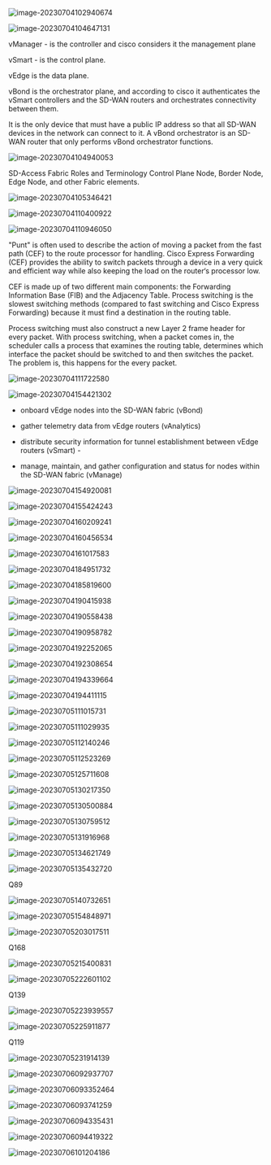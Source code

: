 ![image-20230704102940674](images/image-20230704102940674.png)

![image-20230704104647131](images/image-20230704104647131.png)

vManager - is the controller and cisco considers it the management plane 

vSmart - is the control plane. 

vEdge is the data plane. 

vBond is the orchestrator plane, and according to cisco it authenticates the vSmart controllers and the SD-WAN routers and orchestrates connectivity between them. 

It is the only device that must have a public IP address so that all SD-WAN devices in the network can connect to it. A vBond orchestrator is an SD-WAN router that only performs vBond orchestrator functions.

![image-20230704104940053](images/image-20230704104940053.png)

SD-Access Fabric Roles and Terminology Control Plane Node, Border Node, Edge Node, and other Fabric elements.

![image-20230704105346421](images/image-20230704105346421.png)

![image-20230704110400922](images/image-20230704110400922.png)

![image-20230704110946050](images/image-20230704110946050.png)

"Punt" is often used to describe the action of moving a packet from the fast path (CEF) to the route processor for handling. Cisco Express Forwarding (CEF) provides the ability to switch packets through a device in a very quick and efficient way while also keeping the load on the router‘s processor low. 

CEF is made up of two different main components: the Forwarding Information Base (FIB) and the Adjacency Table. Process switching is the slowest switching methods (compared to fast switching and Cisco Express Forwarding) because it must find a destination in the routing table. 

Process switching must also construct a new Layer 2 frame header for every packet. With process switching, when a packet comes in, the scheduler calls a process that examines the routing table, determines which interface the packet should be switched to and then switches the packet. The problem is, this happens for the every packet.

![image-20230704111722580](images/image-20230704111722580.png)

![image-20230704154421302](images/image-20230704154421302.png)

- onboard vEdge nodes into the SD-WAN fabric (vBond) 

- gather telemetry data from vEdge routers (vAnalytics) 

- distribute security information for tunnel establishment between vEdge routers (vSmart) - 
- manage, maintain, and gather configuration and status for nodes within the SD-WAN fabric (vManage)

![image-20230704154920081](images/image-20230704154920081.png)

![image-20230704155424243](images/image-20230704155424243.png)

![image-20230704160209241](images/image-20230704160209241.png)

![image-20230704160456534](images/image-20230704160456534.png)

![image-20230704161017583](images/image-20230704161017583.png)

![image-20230704184951732](images/image-20230704184951732.png)

![image-20230704185819600](images/image-20230704185819600.png)

![image-20230704190415938](images/image-20230704190415938.png)

![image-20230704190558438](images/image-20230704190558438.png)

![image-20230704190958782](images/image-20230704190958782.png)

![image-20230704192252065](images/image-20230704192252065.png)

![image-20230704192308654](images/image-20230704192308654.png)

![image-20230704194339664](images/image-20230704194339664.png)

![image-20230704194411115](images/image-20230704194411115.png)

![image-20230705111015731](images/image-20230705111015731.png)

![image-20230705111029935](images/image-20230705111029935.png)

![image-20230705112140246](images/image-20230705112140246.png)

![image-20230705112523269](images/image-20230705112523269.png)

![image-20230705125711608](images/image-20230705125711608.png)

![image-20230705130217350](images/image-20230705130217350.png)

![image-20230705130500884](images/image-20230705130500884.png)

![image-20230705130759512](images/image-20230705130759512.png)

![image-20230705131916968](images/image-20230705131916968.png)

![image-20230705134621749](images/image-20230705134621749.png)

![image-20230705135432720](images/image-20230705135432720.png)

Q89

![image-20230705140732651](images/image-20230705140732651.png)

![image-20230705154848971](images/image-20230705154848971.png)

![image-20230705203017511](images/image-20230705203017511.png)

Q168

![image-20230705215400831](images/image-20230705215400831.png)

![image-20230705222601102](images/image-20230705222601102.png)

Q139

![image-20230705223939557](images/image-20230705223939557.png)

![image-20230705225911877](images/image-20230705225911877.png)

Q119

![image-20230705231914139](images/image-20230705231914139.png)

![image-20230706092937707](images/image-20230706092937707.png)

![image-20230706093352464](images/image-20230706093352464.png)

![image-20230706093741259](images/image-20230706093741259.png)

![image-20230706094335431](images/image-20230706094335431.png)

![image-20230706094419322](images/image-20230706094419322.png)

![image-20230706101204186](images/image-20230706101204186.png)